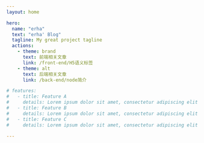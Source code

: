 ```yaml
---
layout: home

hero:
  name: "erha"
  text: "erha' Blog"
  tagline: My great project tagline
  actions:
    - theme: brand
      text: 前端相关文章
      link: /front-end/H5语义标签
    - theme: alt
      text: 后端相关文章
      link: /back-end/node简介

# features:
#   - title: Feature A
#     details: Lorem ipsum dolor sit amet, consectetur adipiscing elit
#   - title: Feature B
#     details: Lorem ipsum dolor sit amet, consectetur adipiscing elit
#   - title: Feature C
#     details: Lorem ipsum dolor sit amet, consectetur adipiscing elit

---
```


